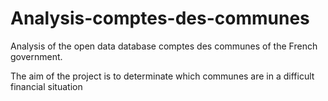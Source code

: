 # Analysis-comptes-des-communes
Analysis of the open data database comptes des communes of the French government.

The aim of the project is to determinate which communes are in a difficult financial situation
